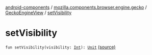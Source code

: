 [android-components](../../index.md) / [mozilla.components.browser.engine.gecko](../index.md) / [GeckoEngineView](index.md) / [setVisibility](./set-visibility.md)

# setVisibility

`fun setVisibility(visibility: `[`Int`](https://kotlinlang.org/api/latest/jvm/stdlib/kotlin/-int/index.html)`): `[`Unit`](https://kotlinlang.org/api/latest/jvm/stdlib/kotlin/-unit/index.html) [(source)](https://github.com/mozilla-mobile/android-components/blob/master/components/browser/engine-gecko-beta/src/main/java/mozilla/components/browser/engine/gecko/GeckoEngineView.kt#L241)